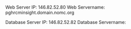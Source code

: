 Web Server IP: 146.82.52.80
Web Servername: pghrcminsight.domain.nomc.org

Database Server IP: 146.82.52.82
Database Servername: 
